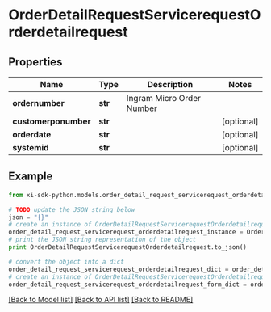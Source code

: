 # OrderDetailRequestServicerequestOrderdetailrequest


## Properties

Name | Type | Description | Notes
------------ | ------------- | ------------- | -------------
**ordernumber** | **str** | Ingram Micro Order Number | 
**customerponumber** | **str** |  | [optional] 
**orderdate** | **str** |  | [optional] 
**systemid** | **str** |  | [optional] 

## Example

```python
from xi-sdk-python.models.order_detail_request_servicerequest_orderdetailrequest import OrderDetailRequestServicerequestOrderdetailrequest

# TODO update the JSON string below
json = "{}"
# create an instance of OrderDetailRequestServicerequestOrderdetailrequest from a JSON string
order_detail_request_servicerequest_orderdetailrequest_instance = OrderDetailRequestServicerequestOrderdetailrequest.from_json(json)
# print the JSON string representation of the object
print OrderDetailRequestServicerequestOrderdetailrequest.to_json()

# convert the object into a dict
order_detail_request_servicerequest_orderdetailrequest_dict = order_detail_request_servicerequest_orderdetailrequest_instance.to_dict()
# create an instance of OrderDetailRequestServicerequestOrderdetailrequest from a dict
order_detail_request_servicerequest_orderdetailrequest_form_dict = order_detail_request_servicerequest_orderdetailrequest.from_dict(order_detail_request_servicerequest_orderdetailrequest_dict)
```
[[Back to Model list]](../README.md#documentation-for-models) [[Back to API list]](../README.md#documentation-for-api-endpoints) [[Back to README]](../README.md)


